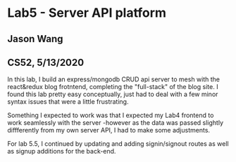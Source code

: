 # Lab5 - Server API platform
## Jason Wang
## CS52, 5/13/2020

In this lab, I build an express/mongodb CRUD api server to mesh with the react&redux blog frotntend, completing the "full-stack" of the blog site. I found this lab pretty easy conceptually, just had to deal with a few minor syntax issues that were a little frustrating.

Something I expected to work was that I expected my Lab4 frontend to work seamlessly with the server -however as the data was passed slightly diffferently from my own server API, I had to make some adjustments.

For lab 5.5, I continued by updating and adding signin/signout routes as well as signup additions for the back-end.